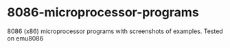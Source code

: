 # 8086-microprocessor-programs
8086 (x86) microprocessor programs with screenshots of examples. Tested on emu8086
